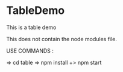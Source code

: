 # TableDemo

This is a table demo

This does not contain the node modules file.

USE COMMANDS :

=> cd table
=> npm install
+> npm start
